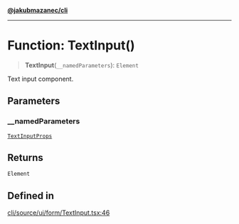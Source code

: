 [**@jakubmazanec/cli**](../README.md)

---

# Function: TextInput()

> **TextInput**(`__namedParameters`): `Element`

Text input component.

## Parameters

### \_\_namedParameters

[`TextInputProps`](../type-aliases/TextInputProps.md)

## Returns

`Element`

## Defined in

[cli/source/ui/form/TextInput.tsx:46](https://github.com/jakubmazanec/tools/blob/3e339f67fc5b5cd011c28acb315570a2f29efedc/packages/cli/source/ui/form/TextInput.tsx#L46)
